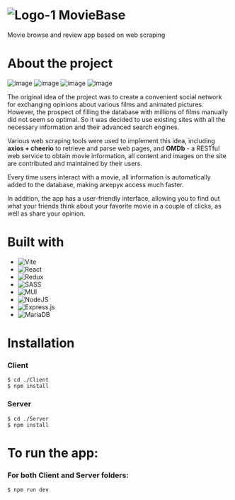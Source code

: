 # ![Logo-1](https://github.com/Choster-jpg/MovieBase/assets/63809252/c360f9cf-751d-4cc9-90be-3b941a1619c2) MovieBase 

Movie browse and review app based on web scraping

# About the project 

![image](https://github.com/Choster-jpg/MovieBase/assets/63809252/4ceb46dd-94a5-47d8-b699-90984ce8c1ab)
![image](https://github.com/Choster-jpg/MovieBase/assets/63809252/b5b4778f-655b-4803-8a05-0b43e6afd716)
![image](https://github.com/Choster-jpg/MovieBase/assets/63809252/94d7bda2-0dc2-411d-8a8e-94e9669d9699)
![image](https://github.com/Choster-jpg/MovieBase/assets/63809252/707878a5-7619-45bb-b35a-0df4e9778968)

The original idea of the project was to create a convenient social network for exchanging opinions about various films and animated pictures. 
However, the prospect of filling the database with millions of films manually did not seem so optimal. So it was decided to use existing sites
with all the necessary information and their advanced search engines.

Various web scraping tools were used to implement this idea, including **axios + cheerio** to retrieve and parse web pages, and **OMDb** - a RESTful
web service to obtain movie information, all content and images on the site are contributed and maintained by their users. 

Every time users interact with a movie, all information is automatically added to the database, making агкерук access much faster.

In addition, the app has a user-friendly interface, allowing you to find out what your friends think about your favorite movie in a couple of clicks,
as well as share your opinion.

# Built with

+ ![Vite](https://img.shields.io/badge/vite-%23646CFF.svg?style=for-the-badge&logo=vite&logoColor=white)
+ ![React](https://img.shields.io/badge/react-%2320232a.svg?style=for-the-badge&logo=react&logoColor=%2361DAFB)
+ ![Redux](https://img.shields.io/badge/redux-%23593d88.svg?style=for-the-badge&logo=redux&logoColor=white)
+ ![SASS](https://img.shields.io/badge/SASS-hotpink.svg?style=for-the-badge&logo=SASS&logoColor=white)
+ ![MUI](https://img.shields.io/badge/MUI-%230081CB.svg?style=for-the-badge&logo=mui&logoColor=white)
+ ![NodeJS](https://img.shields.io/badge/node.js-6DA55F?style=for-the-badge&logo=node.js&logoColor=white)
+ ![Express.js](https://img.shields.io/badge/express.js-%23404d59.svg?style=for-the-badge&logo=express&logoColor=%2361DAFB)
+ ![MariaDB](https://img.shields.io/badge/MariaDB-003545?style=for-the-badge&logo=mariadb&logoColor=white)

# Installation

### Client

```
$ cd ./Client
$ npm install
```

### Server

```
$ cd ./Server
$ npm install
```

# To run the app:

### For both Client and Server folders:
```
$ npm run dev
```

